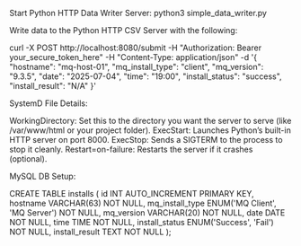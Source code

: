 Start Python HTTP Data Writer Server: python3 simple_data_writer.py

Write data to the Python HTTP CSV Server with the following:

curl -X POST http://localhost:8080/submit
-H "Authorization: Bearer your_secure_token_here"
-H "Content-Type: application/json"
-d '{ "hostname": "mq-host-01", "mq_install_type": "client", "mq_version": "9.3.5", "date": "2025-07-04", "time": "19:00", "install_status": "success", "install_result": "N/A" }'

SystemD File Details:

WorkingDirectory: Set this to the directory you want the server to serve (like /var/www/html or your project folder). ExecStart: Launches Python’s built-in HTTP server on port 8000. ExecStop: Sends a SIGTERM to the process to stop it cleanly. Restart=on-failure: Restarts the server if it crashes (optional).


MySQL DB Setup:

CREATE TABLE installs (
    id INT AUTO_INCREMENT PRIMARY KEY,
    hostname VARCHAR(63) NOT NULL,
    mq_install_type ENUM('MQ Client', 'MQ Server') NOT NULL,
    mq_version VARCHAR(20) NOT NULL,
    date DATE NOT NULL,
    time TIME NOT NULL,
    install_status ENUM('Success', 'Fail') NOT NULL,
    install_result TEXT NOT NULL
);
